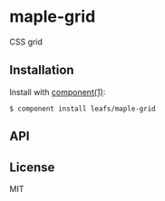 
# maple-grid

  CSS grid

## Installation

  Install with [component(1)](http://component.io):

    $ component install leafs/maple-grid

## API



## License

  MIT
